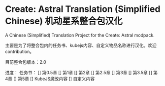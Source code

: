 # Create: Astral Translation (Simplified Chinese) 机动星系整合包汉化
A Chinese (Simplified) Translation Project for the Create: Astral modpack.

主要是为了将整合包内的任务书、kubejs内容、自定义物品名称进行汉化。欢迎contribution。

目前整合包版本：2.0

进度：
  任务书：
    [] 第0.5章
    [] 第1章
    [] 第2章
    [] 第2.5章
    [] 第3章
    [] 第3.5章
    [] 第4章
    [] 第5章
  [] KubeJS魔改内容
  [] 自定义内容
   
